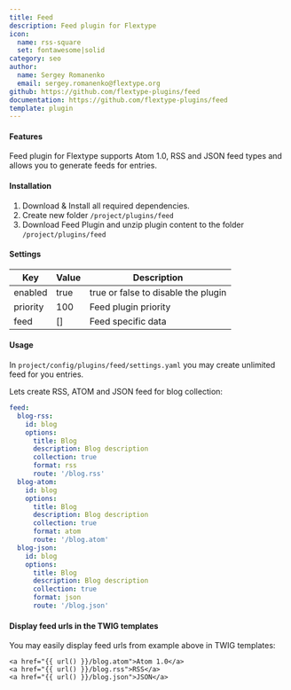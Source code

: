 ```yaml
---
title: Feed
description: Feed plugin for Flextype
icon:
  name: rss-square
  set: fontawesome|solid
category: seo
author:
  name: Sergey Romanenko
  email: sergey.romanenko@flextype.org
github: https://github.com/flextype-plugins/feed
documentation: https://github.com/flextype-plugins/feed
template: plugin
---
```


#### Features

Feed plugin for Flextype supports Atom 1.0, RSS and JSON feed types and allows you to generate feeds for entries.

#### Installation

1. Download & Install all required dependencies.
2. Create new folder `/project/plugins/feed`
3. Download Feed Plugin and unzip plugin content to the folder `/project/plugins/feed`

#### Settings

| Key      | Value | Description                         |
| -------- | ----- | ----------------------------------- |
| enabled  | true  | true or false to disable the plugin |
| priority | 100   | Feed plugin priority                |
| feed     | []    | Feed specific data                  |

#### Usage

In `project/config/plugins/feed/settings.yaml` you may create unlimited feed for you entries.

Lets create RSS, ATOM and JSON feed for blog collection:

```yaml
feed:
  blog-rss:
    id: blog
    options:
      title: Blog
      description: Blog description
      collection: true
      format: rss
      route: '/blog.rss'
  blog-atom:
    id: blog
    options:
      title: Blog
      description: Blog description
      collection: true
      format: atom
      route: '/blog.atom'
  blog-json:
    id: blog
    options:
      title: Blog
      description: Blog description
      collection: true
      format: json
      route: '/blog.json'
```

#### Display feed urls in the TWIG templates

You may easily display feed urls from example above in TWIG templates:

```twig
<a href="{{ url() }}/blog.atom">Atom 1.0</a>
<a href="{{ url() }}/blog.rss">RSS</a>
<a href="{{ url() }}/blog.json">JSON</a>
```
